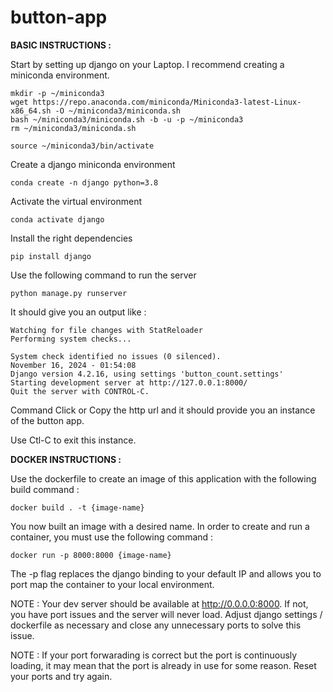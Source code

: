 # button-app

__BASIC INSTRUCTIONS :__

Start by setting up django on your Laptop. I recommend creating a miniconda environment.

    mkdir -p ~/miniconda3
    wget https://repo.anaconda.com/miniconda/Miniconda3-latest-Linux-x86_64.sh -O ~/miniconda3/miniconda.sh
    bash ~/miniconda3/miniconda.sh -b -u -p ~/miniconda3
    rm ~/miniconda3/miniconda.sh

    source ~/miniconda3/bin/activate

Create a django miniconda environment

    conda create -n django python=3.8

Activate the virtual environment

    conda activate django

Install the right dependencies

    pip install django

Use the following command to run the server

    python manage.py runserver

It should give you an output like : 

    Watching for file changes with StatReloader
    Performing system checks...

    System check identified no issues (0 silenced).
    November 16, 2024 - 01:54:08
    Django version 4.2.16, using settings 'button_count.settings'
    Starting development server at http://127.0.0.1:8000/
    Quit the server with CONTROL-C.

Command Click or Copy the http url and it should provide you an instance of the button app.

Use Ctl-C to exit this instance.


__DOCKER INSTRUCTIONS :__

Use the dockerfile to create an image of this application with the following build command : 

    docker build . -t {image-name}

You now built an image with a desired name. In order to create and run a container, you must use the following command : 

    docker run -p 8000:8000 {image-name}

The -p flag replaces the django binding to your default IP and allows you to port map the container to your local environment.

NOTE : Your dev server should be available at http://0.0.0.0:8000. If not, you have port issues and the server will never load. Adjust django settings / dockerfile as necessary and close any unnecessary ports to solve this issue.

NOTE : If your port forwarading is correct but the port is continuously loading, it may mean that the port is already in use for some reason. Reset your ports and try again.
